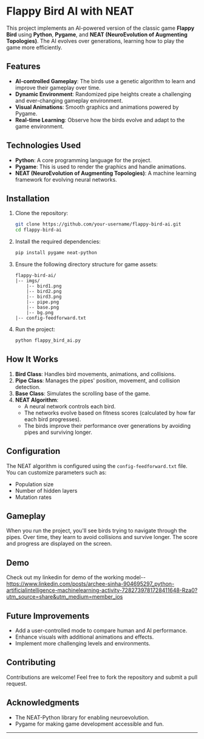 # Flappy Bird AI with NEAT

This project implements an AI-powered version of the classic game **Flappy Bird** using **Python**, **Pygame**, and **NEAT (NeuroEvolution of Augmenting Topologies)**. The AI evolves over generations, learning how to play the game more efficiently.

## Features
- **AI-controlled Gameplay**: The birds use a genetic algorithm to learn and improve their gameplay over time.
- **Dynamic Environment**: Randomized pipe heights create a challenging and ever-changing gameplay environment.
- **Visual Animations**: Smooth graphics and animations powered by Pygame.
- **Real-time Learning**: Observe how the birds evolve and adapt to the game environment.

## Technologies Used
- **Python**: A core programming language for the project.
- **Pygame**: This is used to render the graphics and handle animations.
- **NEAT (NeuroEvolution of Augmenting Topologies)**: A machine learning framework for evolving neural networks.

## Installation
1. Clone the repository:
   ```bash
   git clone https://github.com/your-username/flappy-bird-ai.git
   cd flappy-bird-ai
   ```

2. Install the required dependencies:
   ```bash
   pip install pygame neat-python
   ```

3. Ensure the following directory structure for game assets:
   ```
   flappy-bird-ai/
   |-- imgs/
       |-- bird1.png
       |-- bird2.png
       |-- bird3.png
       |-- pipe.png
       |-- base.png
       |-- bg.png
   |-- config-feedforward.txt
   ```

4. Run the project:
   ```bash
   python flappy_bird_ai.py
   ```

## How It Works
1. **Bird Class**: Handles bird movements, animations, and collisions.
2. **Pipe Class**: Manages the pipes' position, movement, and collision detection.
3. **Base Class**: Simulates the scrolling base of the game.
4. **NEAT Algorithm**:
   - A neural network controls each bird.
   - The networks evolve based on fitness scores (calculated by how far each bird progresses).
   - The birds improve their performance over generations by avoiding pipes and surviving longer.

## Configuration
The NEAT algorithm is configured using the `config-feedforward.txt` file. You can customize parameters such as:
- Population size
- Number of hidden layers
- Mutation rates

## Gameplay
When you run the project, you'll see birds trying to navigate through the pipes. Over time, they learn to avoid collisions and survive longer. The score and progress are displayed on the screen.

## Demo
Check out my linkedin for demo of the working model--
https://www.linkedin.com/posts/archee-sinha-904695297_python-artificialintelligence-machinelearning-activity-7282739781728411648-Rza0?utm_source=share&utm_medium=member_ios

## Future Improvements
- Add a user-controlled mode to compare human and AI performance.
- Enhance visuals with additional animations and effects.
- Implement more challenging levels and environments.

## Contributing
Contributions are welcome! Feel free to fork the repository and submit a pull request.

## Acknowledgments
- The NEAT-Python library for enabling neuroevolution.
- Pygame for making game development accessible and fun.



---

